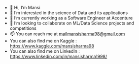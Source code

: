 - 👋 Hi, I’m Mansi
- 👀 I’m interested in the science of Data and its applications
- 🌱 I’m currently working as a Software Engineer at Accenture
- 💞️ I’m looking to collaborate on ML/Data Science projects and competitions
- 📫 You can reach me at mailmansisharma98@gmail.com
- You can also find me on Kaggle : https://www.kaggle.com/mansisharma98
- You can also find me on LinkedIn : https://www.linkedin.com/in/mansisharma1998/

<!---
MansiSharma98/MansiSharma98 is a ✨ special ✨ repository because its `README.md` (this file) appears on your GitHub profile.
You can click the Preview link to take a look at your changes.
--->
